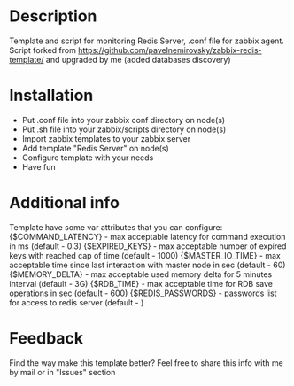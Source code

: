 # Description
Template and script for monitoring Redis Server, .conf file for zabbix agent.
Script forked from https://github.com/pavelnemirovsky/zabbix-redis-template/ and upgraded by me (added databases discovery)

# Installation
- Put .conf file into your zabbix conf directory on node(s)
- Put .sh file into your zabbix/scripts directory on node(s)
- Import zabbix templates to your zabbix server
- Add template "Redis Server" on node(s)
- Configure template with your needs
- Have fun

# Additional info
Template have some var attributes that you can configure:
{$COMMAND_LATENCY} - max acceptable latency for command execution in ms (default - 0.3)
{$EXPIRED_KEYS} - max acceptable number of expired keys with reached cap of time (default - 1000)
{$MASTER_IO_TIME} - max acceptable time since last interaction with master node in sec (default - 60)
{$MEMORY_DELTA} - max acceptable used memory delta for 5 minutes interval (default - 3G)
{$RDB_TIME} - max acceptable time for RDB save operations in sec (default - 600)
{$REDIS_PASSWORDS} - passwords list for access to redis server (default - )

# Feedback
Find the way make this template better? Feel free to share this info with me by mail or in "Issues" section
